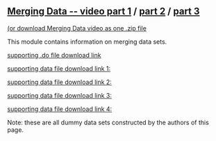 ## [Merging Data -- video part 1](https://pjakiela.github.io/stata/mergingP1.mp4) / [part 2](https://pjakiela.github.io/stata/mergingP2.mp4)  / [part 3](https://pjakiela.github.io/stata/mergingP3.mp4)
[(or download Merging Data video as one .zip file](https://pjakiela.github.io/stata/mergingdata.mp4.zip)
<!-- ## [Merging Data -- video uploaded as .zip file due to size](https://pjakiela.github.io/stata/mergingdata.mp4.zip) -->

This module contains information on merging data sets.

[supporting .do file download link](https://pjakiela.github.io/stata/mergingdata.do)

[supporting data file download link 1:](https://pjakiela.github.io/stata/classdata1.dta)

[supporting data file download link 2:](https://pjakiela.github.io/stata/classdata2.dta)

[supporting data file download link 3:](https://pjakiela.github.io/stata/food-orders.dta)

[supporting data file download link 4:](https://pjakiela.github.io/stata/food-prices.dta)

Note: these are all dummy data sets constructed by the authors of this page.

